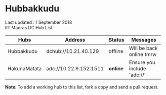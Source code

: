 # Hubbakkudu
Last updated : 1 September 2018   
IIT Madras DC Hub List   

Hubs | Address | Status | Messages
--- | --- | --- | ---  
Hubbakkudu  | dchub://10.21.40.129  | offline | Will be back online tmrw
HakunaMatata  | adc://10.22.9.152:1511  | **online** | Ensure you include 'adc://'



**Note**: To add a working hub to this list, fork a copy and send a pull request.
